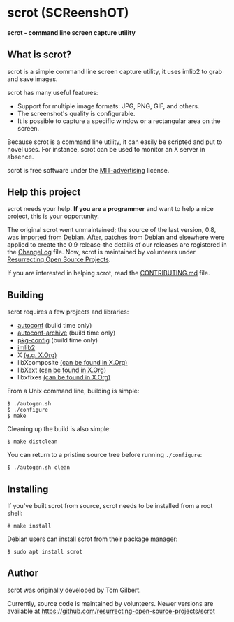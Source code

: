 # scrot (SCReenshOT)

#### scrot - command line screen capture utility

## What is scrot? ##

scrot is a simple command line screen capture utility, it uses imlib2 to grab
and save images.

scrot has many useful features:
  - Support for multiple image formats: JPG, PNG, GIF, and others.
  - The screenshot's quality is configurable.
  - It is possible to capture a specific window or a rectangular area on the
    screen.

Because scrot is a command line utility, it can easily be scripted and put to
novel uses. For instance, scrot can be used to monitor an X server in absence.

scrot is free software under the [MIT-advertising](COPYING) license.

## Help this project ##

scrot needs your help. **If you are a programmer** and want to help a nice
project, this is your opportunity.

The original scrot went unmaintained; the source of the last version, 0.8, was
[imported from Debian](https://snapshot.debian.org/package/scrot/). After,
patches from Debian and elsewhere were applied to create the 0.9 release-the
details of our releases are registered in the [ChangeLog](ChangeLog) file.
Now, scrot is maintained by volunteers under [Resurrecting Open Source Projects](https://github.com/resurrecting-open-source-projects).

If you are interested in helping scrot, read the [CONTRIBUTING.md](CONTRIBUTING.md) file.

## Building ##

scrot requires a few projects and libraries:

- [autoconf](https://www.gnu.org/software/autoconf/autoconf.html) (build time only)
- [autoconf-archive](https://www.gnu.org/software/autoconf-archive/) (build time only)
- [pkg-config](https://www.freedesktop.org/wiki/Software/pkg-config/) (build time only)
- [imlib2](https://sourceforge.net/projects/enlightenment/files/imlib2-src/)
- X [(e.g. X.Org)](https://www.x.org/wiki/)
- libXcomposite [(can be found in X.Org)](https://gitlab.freedesktop.org/xorg/lib/libxcomposite)
- libXext [(can be found in X.Org)](https://gitlab.freedesktop.org/xorg/lib/libxext)
- libxfixes [(can be found in X.Org)](https://gitlab.freedesktop.org/xorg/lib/libxfixes)

From a Unix command line, building is simple:
```
$ ./autogen.sh
$ ./configure
$ make
```

Cleaning up the build is also simple:
```
$ make distclean
```

You can return to a pristine source tree before running `./configure`:
```
$ ./autogen.sh clean
```

## Installing ##

If you've built scrot from source, scrot needs to be installed from a root shell:
```
# make install
```

Debian users can install scrot from their package manager:
```
$ sudo apt install scrot
```

## Author ##

scrot was originally developed by Tom Gilbert.

Currently, source code is maintained by volunteers. Newer versions are
available at https://github.com/resurrecting-open-source-projects/scrot
